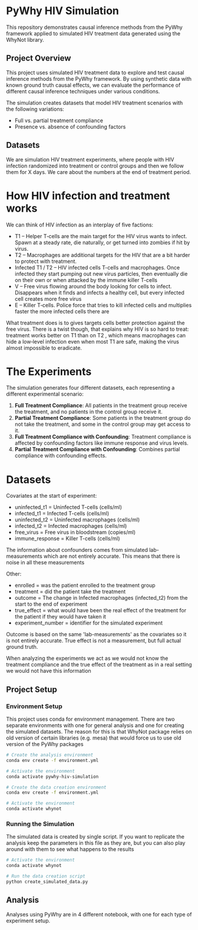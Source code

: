 # PyWhy HIV Simulation

This repository demonstrates causal inference methods from the PyWhy framework applied to simulated HIV treatment data generated using the WhyNot library.

## Project Overview

This project uses simulated HIV treatment data to explore and test causal inference methods from the PyWhy framework. By using synthetic data with known ground truth causal effects, we can evaluate the performance of different causal inference techniques under various conditions.

The simulation creates datasets that model HIV treatment scenarios with the following variations:
- Full vs. partial treatment compliance
- Presence vs. absence of confounding factors

## Datasets

We are simulation HIV treatment experiments, where people with HIV infection randomized into treatment or control groups and then
we follow them for X days. We care about the numbers at the end of treatment period.

# How HIV infection and treatment works

We can think of HIV infection as an interplay of five factions:

- T1 – Helper T‑cells are the main target for the HIV virus wants to infect. Spawn at a steady rate, die naturally, or get turned into zombies if hit by virus.
- T2 – Macrophages are additional targets for the HIV that are a bit harder to protect with treatment.
- Infected T1 / T2 – HIV infected cells T-cells and macrophages. Once infected they start pumping out new virus particles, then eventually die on their own or when attacked by the immune killer T-cells
- V – Free virus flowing around the body looking for cells to infect. Disappears when it finds and infects a healthy cell, but every infected cell creates more free virus
- E – Killer T‑cells. Police force that tries to kill infected cells and multiplies faster the more infected cells there are

What treatment does is to gives targets cells better protection against the free virus. There is a twist though, that explains why HIV is so hard to treat: treatment works better on T1 than on T2 , which means macrophages can hide a low‑level infection even when most T1 are safe, making the virus almost impossible to eradicate.

# The Experiments

The simulation generates four different datasets, each representing a different experimental scenario:

1. **Full Treatment Compliance**: All patients in the treatment group receive the treatment, and no patients in the control group receive it.
2. **Partial Treatment Compliance**: Some patients in the treatment group do not take the treatment, and some in the control group may get access to it.
3. **Full Treatment Compliance with Confounding**: Treatment compliance is affected by confounding factors like immune response and virus levels.
4. **Partial Treatment Compliance with Confounding**: Combines partial compliance with confounding effects.

# Datasets

Covariates at the start of experiment:
- uninfected_t1 = Uninfected T-cells (cells/ml)
- infected_t1 = Infected T-cells (cells/ml)
- uninfected_t2 = Uninfected macrophages (cells/ml)
- infected_t2 = Infected macrophages (cells/ml)
- free_virus = Free virus in bloodstream (copies/ml)
- immune_response = Killer T-cells (cells/ml)

The information about confounders comes from simulated lab-measurements which are not
entirely accurate. This means that there is noise in all these measurements

Other:
- enrolled = was the patient enrolled to the treatment group
- treatment = did the patient take the treatment
- outcome = The change in Infected macrophages (infected_t2) from the start to the end of experiment
- true_effect = what would have been the real effect of the treatment for the patient if they would have taken it
- experiment_number = identifier for the simulated experiment

Outcome is based on the same 'lab-measurements' as the covariates so it is not entirely accurate. True effect is not a measurement, but full actual ground truth.

When analyzing the experiments we act as we would not know the treatment compliance and the true effect of the treatment as in a real setting we would not have this information

## Project Setup

### Environment Setup

This project uses conda for environment management. There are two separate environments with one for general analysis
and one for creating the simulated datasets. The reason for this is that WhyNot package relies on old version of certain
libraries (e.g. mesa) that would force us to use old version of the PyWhy packages

```bash
# Create the analysis environment
conda env create -f environment.yml

# Activate the environment
conda activate pywhy-hiv-simulation
```

```bash
# Create the data creation environment
conda env create -f environment.yml

# Activate the environment
conda activate whynot
```

### Running the Simulation

The simulated data is created by single script. If you want to replicate the analysis keep the parameters in this
file as they are, but you can also play around with them to see what happens to the results

```bash
# Activate the environment
conda activate whynot

# Run the data creation script
python create_simulated_data.py
```

## Analysis

Analyses using PyWhy are in 4 different notebook, with one for each type of experiment setup.
